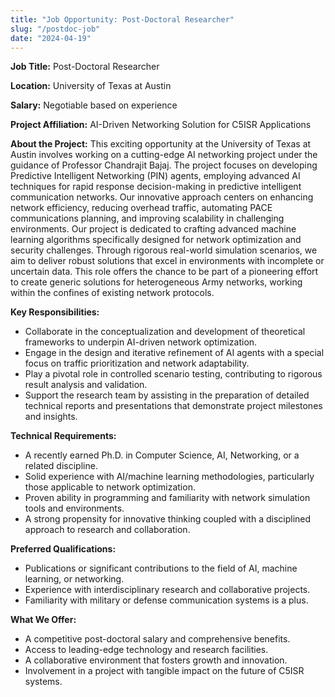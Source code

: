 ```yaml
---
title: "Job Opportunity: Post-Doctoral Researcher"
slug: "/postdoc-job"
date: "2024-04-19"
---
```


**Job Title:** Post-Doctoral Researcher

**Location:** University of Texas at Austin

**Salary:** Negotiable based on experience

**Project Affiliation:** AI-Driven Networking Solution for C5ISR Applications

**About the Project:** This exciting opportunity at the University of Texas at Austin involves working on a cutting-edge AI networking project under the guidance of Professor Chandrajit Bajaj. The project focuses on developing Predictive Intelligent Networking (PIN) agents, employing advanced AI techniques for rapid response decision-making in predictive intelligent communication networks. Our innovative approach centers on enhancing network efficiency, reducing overhead traffic, automating PACE communications planning, and improving scalability in challenging environments. Our project is dedicated to crafting advanced machine learning algorithms specifically designed for network optimization and security challenges. Through rigorous real-world simulation scenarios, we aim to deliver robust solutions that excel in environments with incomplete or uncertain data. This role offers the chance to be part of a pioneering effort to create generic solutions for heterogeneous Army networks, working within the confines of existing network protocols.

**Key Responsibilities:**

- Collaborate in the conceptualization and development of theoretical frameworks to underpin AI-driven network optimization.
- Engage in the design and iterative refinement of AI agents with a special focus on traffic prioritization and network adaptability.
- Play a pivotal role in controlled scenario testing, contributing to rigorous result analysis and validation.
- Support the research team by assisting in the preparation of detailed technical reports and presentations that demonstrate project milestones and insights.

**Technical Requirements:**

- A recently earned Ph.D. in Computer Science, AI, Networking, or a related discipline.
- Solid experience with AI/machine learning methodologies, particularly those applicable to network optimization.
- Proven ability in programming and familiarity with network simulation tools and environments.
- A strong propensity for innovative thinking coupled with a disciplined approach to research and collaboration.

**Preferred Qualifications:**

- Publications or significant contributions to the field of AI, machine learning, or networking.
- Experience with interdisciplinary research and collaborative projects.
- Familiarity with military or defense communication systems is a plus.

**What We Offer:**

- A competitive post-doctoral salary and comprehensive benefits.
- Access to leading-edge technology and research facilities.
- A collaborative environment that fosters growth and innovation.
- Involvement in a project with tangible impact on the future of C5ISR systems.
